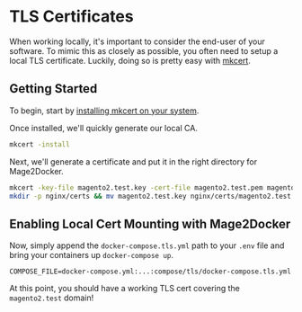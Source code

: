 # TLS Certificates

When working locally, it's important to consider the end-user of your software. To mimic this as closely as possible, you often need to setup a local TLS certificate. Luckily, doing so is pretty easy with [mkcert](https://github.com/FiloSottile/mkcert).

## Getting Started
To begin, start by [installing mkcert on your system](https://github.com/FiloSottile/mkcert#installation).

Once installed, we'll quickly generate our local CA.

```bash
mkcert -install
```

Next, we'll generate a certificate and put it in the right directory for Mage2Docker.

```bash
mkcert -key-file magento2.test.key -cert-file magento2.test.pem magento2.test
mkdir -p nginx/certs && mv magento2.test.key nginx/certs/magento2.test.key && mv magento2.test.pem nginx/certs/magento2.test.pem
```

## Enabling Local Cert Mounting with Mage2Docker
Now, simply append the `docker-compose.tls.yml` path to your `.env` file and bring your containers up `docker-compose up`.

```
COMPOSE_FILE=docker-compose.yml:...:compose/tls/docker-compose.tls.yml
```

At this point, you should have a working TLS cert covering the `magento2.test` domain! 